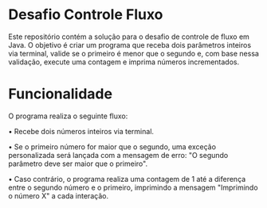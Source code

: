 # Desafio Controle Fluxo

Este repositório contém a solução para o desafio de controle de fluxo em Java. O objetivo é criar um programa que receba dois parâmetros inteiros via terminal, valide se o primeiro é menor que o segundo e, com base nessa validação, execute uma contagem e imprima números incrementados.

# Funcionalidade

O programa realiza o seguinte fluxo:

• Recebe dois números inteiros via terminal.

• Se o primeiro número for maior que o segundo, uma exceção personalizada será lançada com a mensagem de erro: "O segundo parâmetro deve ser 
  maior que o primeiro".

• Caso contrário, o programa realiza uma contagem de 1 até a diferença entre o segundo número e o primeiro, imprimindo a mensagem 
  "Imprimindo o número X" a cada interação.
  
